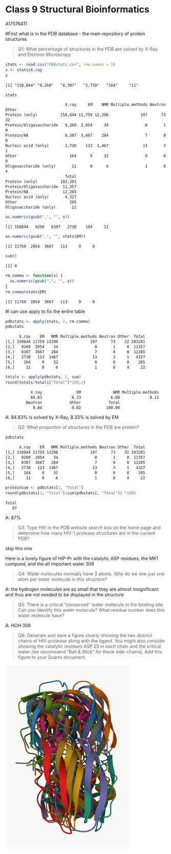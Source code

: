 # Class 9 Structural Bioinformatics
A17576411

\#First what is in the PDB database - the main repository of protein
structures

> Q1: What percentage of structures in the PDB are solved by X-Ray and
> Electron Microscopy.

``` r
stats <- read.csv("PDBstats.csv", row.names = 1)
x <- stats$X.ray
x
```

    [1] "158,844" "9,260"   "8,307"   "2,730"   "164"     "11"     

``` r
stats
```

                              X.ray     EM    NMR Multiple.methods Neutron Other
    Protein (only)          158,844 11,759 12,296              197      73    32
    Protein/Oligosaccharide   9,260  2,054     34                8       1     0
    Protein/NA                8,307  3,667    284                7       0     0
    Nucleic acid (only)       2,730    113  1,467               13       3     1
    Other                       164      9     32                0       0     0
    Oligosaccharide (only)       11      0      6                1       0     4
                              Total
    Protein (only)          183,201
    Protein/Oligosaccharide  11,357
    Protein/NA               12,265
    Nucleic acid (only)       4,327
    Other                       205
    Oligosaccharide (only)       22

``` r
as.numeric(gsub(",", "", x))
```

    [1] 158844   9260   8307   2730    164     11

``` r
as.numeric(gsub(",", "", stats$EM))
```

    [1] 11759  2054  3667   113     9     0

``` r
sum()
```

    [1] 0

``` r
rm.comma <- function(x) {
  as.numeric(gsub(",", "", x))
}
rm.comma(stats$EM)
```

    [1] 11759  2054  3667   113     9     0

\#I can use apply to fix the entire table

``` r
pdbstats <- apply(stats, 2, rm.comma)
pdbstats
```

          X.ray    EM   NMR Multiple.methods Neutron Other  Total
    [1,] 158844 11759 12296              197      73    32 183201
    [2,]   9260  2054    34                8       1     0  11357
    [3,]   8307  3667   284                7       0     0  12265
    [4,]   2730   113  1467               13       3     1   4327
    [5,]    164     9    32                0       0     0    205
    [6,]     11     0     6                1       0     4     22

``` r
totals <- apply(pdbstats, 2, sum)
round(totals/totals["Total"]*100,2)
```

               X.ray               EM              NMR Multiple.methods 
               84.83             8.33             6.68             0.11 
             Neutron            Other            Total 
                0.04             0.02           100.00 

A: 84.83% is solved by X-Ray, 8.33% is solved by EM

> Q2: What proportion of structures in the PDB are protein?

``` r
pdbstats
```

          X.ray    EM   NMR Multiple.methods Neutron Other  Total
    [1,] 158844 11759 12296              197      73    32 183201
    [2,]   9260  2054    34                8       1     0  11357
    [3,]   8307  3667   284                7       0     0  12265
    [4,]   2730   113  1467               13       3     1   4327
    [5,]    164     9    32                0       0     0    205
    [6,]     11     0     6                1       0     4     22

``` r
proteinsum <- pdbstats[1, "Total"]
round(pdbstats[1, "Total"]/sum(pdbstats[, "Total"]) *100)
```

    Total 
       87 

A: 87%

> Q3: Type HIV in the PDB website search box on the home page and
> determine how many HIV-1 protease structures are in the current PDB?

skip this one

Here is a lovely figure of HIP-Pr with the catalytic ASP residues, the
MK1 compund, and the all important water 308

> Q4: Water molecules normally have 3 atoms. Why do we see just one atom
> per water molecule in this structure?

A: the hydrogen molecules are so small that they are almost
insignificant and thus are not needed to be displayed in the structure

> Q5: There is a critical “conserved” water molecule in the binding
> site. Can you identify this water molecule? What residue number does
> this water molecule have?

A: HOH 308

> Q6: Generate and save a figure clearly showing the two distinct chains
> of HIV-protease along with the ligand. You might also consider showing
> the catalytic residues ASP 25 in each chain and the critical water (we
> recommend “Ball & Stick” for these side-chains). Add this figure to
> your Quarto document.

![](HIVpr_dimer.png)

